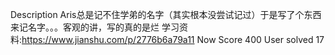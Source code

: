 Description 
Aris总是记不住学弟的名字（其实根本没尝试记过）于是写了个东西来记名字。。。客观的讲，写的真的是烂 
学习资料:https://www.jianshu.com/p/2776b6a79a11 
Now Score 400
User solved 17
